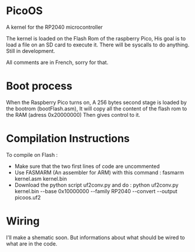 # PicoOS
A kernel for the RP2040 microcontroller

The kernel is loaded on the Flash Rom of the raspberry Pico,
His goal is to load a file on an SD card to execute it.
There will be syscalls to do anything.
Still in development.

All comments are in French, sorry for that.

# Boot process

When the Raspberry Pico turns on, 
A 256 bytes second stage is loaded by the bootrom (bootFlash.asm),
It will copy all the content of the flash rom to the RAM (adress 0x20000000)
Then gives control to it.

# Compilation Instructions

To compile on Flash :
  - Make sure that the two first lines of code are uncommented
  - Use FASMARM (An assembler for ARM) with this command : fasmarm kernel.asm kernel.bin
  - Download the python script uf2conv.py and do : python uf2conv.py kernel.bin --base 0x10000000 --family RP2040 --convert --output picoos.uf2

# Wiring

I'll make a shematic soon. But informations about what should be wired to what are in the code. 
